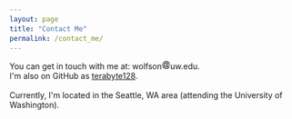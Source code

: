 ```yaml
---
layout: page
title: "Contact Me"
permalink: /contact_me/
---
```


You can get in touch with me at: wolfson<img src="/img/at.gif">uw.edu.
<br>
I'm also on GitHub as [terabyte128](https://github.com/terabyte128).
<br><br>
Currently, I'm located in the Seattle, WA area (attending the University of Washington).

